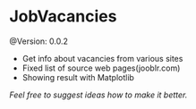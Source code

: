 # JobVacancies
@Version: 0.0.2
- Get info about vacancies from various sites
- Fixed list of source web pages(jooblr.com)
- Showing result with Matplotlib

*Feel free to suggest ideas how to make it better.*

